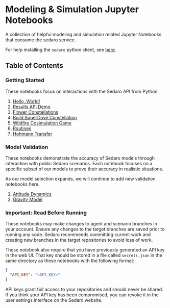 # Modeling & Simulation Jupyter Notebooks

A collection of helpful modeling and simulation related Jupyter Notebooks that consume the sedaro service.

For help installing the `sedaro` python client, see [here](https://github.com/sedaro/sedaro-python).

## Table of Contents

### Getting Started

These notebooks focus on interactions with the Sedaro API from Python.

1. [Hello, World!](examples/hello_world.ipynb)
2. [Results API Demo](examples/results_api_demo.ipynb)
3. [Flower Constellations](examples/flower_constellation.ipynb)
4. [Build SuperDove Constellation](examples/build_superdove_constellation.ipynb)
5. [Wildfire Cosimulation Game](examples/wildfire_cosimulation_game.ipynb)
5. [Routines](examples/routines.ipynb)
6. [Hohmann Transfer](examples/coplanar_rendezvous/thrust_maneuver.ipynb)

### Model Validation

These notebooks demonstrate the accuracy of Sedaro models through interaction with public Sedaro scenarios. Each notebook focuses on a specific subset of our models to prove their accuracy in realistic situations.

As our model selection expands, we will continue to add new validation notebooks here.

1. [Attitude Dynamics](model_validation/attitude_dynamics/attitude_dynamics.ipynb)
2. [Gravity Model](model_validation/gravity/gravity.ipynb)

### Important: Read Before Running

These notebooks may make changes to agent and scenario branches in your account. Ensure any changes to the target branches are saved prior to running any code. Sedaro recommends committing current work and creating new branches in the target repositories to avoid loss of work.

These notebook also require that you have previously generated an API key in the web UI. That key should be stored in a file called `secrets.json` in the same directory as these notebooks with the following format:

```json
{
  "API_KEY": "<API_KEY>"
}
```

API keys grant full access to your repositories and should never be shared. If you think your API key has been compromised, you can revoke it in the user settings interface on the Sedaro website.

